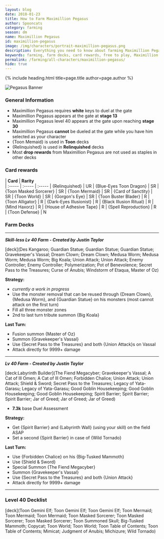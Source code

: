```yaml
---
layout: blog
date: 2018-01-23
title: How to Farm Maximillion Pegasus
author: Spooncats
category: farming
season: dm
name: Maximillion Pegasus
id: maximillion-pegasus
image: /img/characters/portrait-maximillion-pegasus.png
description: Everything you need to know about farming Maximillion Pegasus. His decklists, card rewards, top level farm decks with strategy information and free to play card replacements. This article will help you farm Maximillion Pegasus as efficiently as possible.
keywords: farming, farm decks, card rewards, free to play, Maximillion Pegasus
permalink: /farming/all-characters/maximillion-pegasus/
hide: true
---
```


{% include heading.html title=page.title author=page.author %}

![Pegasus Banner](/img/content/guides/pegasus.png)

### General Information
* Maximillion Pegasus requires **white** keys to duel at the gate
* Maximillion Pegasus appears at the gate at **stage 13**
* Maximillion Pegasus level 40 appears at the gate upon reaching **stage 30**
* Maximillion Pegasus **cannot** be dueled at the gate while you have him selected as your character
* {Toon Memaid} is used in **Toon** decks
* {Relinquished} is used in **Relinquished** decks
* Most **drop rewards** from Maximillion Pegasus are not used as staples in other decks

### Card rewards

| **Card** |  **Rarity**  
| :----- | :----- | :----- 
| {Relinquished} | UR
| {Blue-Eyes Toon Dragon} | SR
| {Toon Masked Sorcerer} | SR
| {Toon Mermaid} | SR
| {Card of Sanctity} | SR
| {Toon World} | SR
| {Gorgon's Eye} | SR
| {Toon Buster Blader} | R
| {Toon Alligator} | R
| {Dark-Eyes Illusionist} | R
| {Black Illusion Ritual} | R
| {Mind Haxorz} | R
| {House of Adhesive Tape} | R
| {Spell Reproduction} | R
| {Toon Defense} | N

### Farm Decks
---
***Skill-less Lv 40 Farm - Created by Justin Taylor***

[deck](Des Kangaroo; Guardian Statue; Guardian Statue; Guardian Statue; Gravekeeper's Vassal; Dream Clown; Dream Clown; Medusa Worm; Medusa Worm; Medusa Worm; Big Koala; Union Attack; Union Attack; Enemy Controller; Enemy Controller; Polymerization; Pot of Benevolence; Secret Pass to the Treasures; Curse of Anubis; Windstorm of Etaqua, Master of Oz)

**Strategy:**
* *currently a work in progress*
* Use the monster removal that can be reused through {Dream Clown}, {Medusa Worm}, and {Guardian Statue} on his monsters (most cannot attack on the first turn)
* Fill all three monster zones
* 2nd to last turn tribute summon {Big Koala}

**Last Turn:**
* Fusion summon {Master of Oz}
* Summon {Gravekeeper's Vassal}
* Use {Secret Pass to the Treasures} and both {Union Attack}s on Vassal
* Attack directly for 9999+ damage

---
***Lv 40 Farm - Created by Justin Taylor***

[deck:Labyrinth Builder](The Fiend Megacyber; Gravekeeper's Vassal; A Cat of Ill Omen; A Cat of Ill Omen; Forbidden Chalice; Union Attack; Union Attack; Shield & Sword; Secret Pass to the Treasures; Legacy of Yata-Garasu; Legacy of Yata-Garasu; Good Goblin Housekeeping; Good Goblin Housekeeping; Good Goblin Housekeeping; Spirit Barrier; Spirit Barrier; Spirit Barrier; Jar of Greed; Jar of Greed; Jar of Greed)

* **7.3k** base Duel Assessment

**Strategy:**
* Get {Spirit Barrier} and {Labyrinth Wall} (using your skill) on the field ASAP
* Set a second {Spirit Barrier} in case of {Wild Tornado}

**Last Turn:**
* Use {Forbidden Chalice} on his {Big-Tusked Mammoth}
* Use {Shield & Sword}
* Special Summon {The Fiend Megacyber}
* Summon {Gravekeeper's Vassal}
* Use {Secret Pass to the Treasures} and both {Union Attack}
* Attack directly for 9999+ damage

---
### Level 40 Decklist

[deck](Toon Gemini Elf; Toon Gemini Elf; Toon Gemini Elf; Toon Mermaid; Toon Mermaid; Toon Mermaid; Toon Masked Sorcerer; Toon Masked Sorcerer; Toon Masked Sorcerer; Toon Summoned Skull; Big-Tusked Mammoth; Copycat; Toon World; Toon World; Toon Table of Contents; Toon Table of Contents; Mimicat; Judgment of Anubis; Michizure; Wild Tornado)

